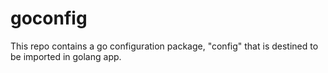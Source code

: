 # goconfig
This repo contains a go configuration package, "config" that is destined to be imported in golang app.